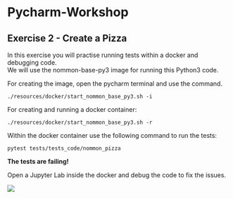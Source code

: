 # Pycharm-Workshop

## Exercise 2 - Create a Pizza

In this exercise you will practise running tests within a docker and debugging code.  
We will use the nommon-base-py3 image for running this Python3 code. 

For creating the image, open the pycharm terminal and use the command.

`./resources/docker/start_nommon_base_py3.sh -i`

For creating and running a docker container:

`./resources/docker/start_nommon_base_py3.sh -r`

Within the docker container use the following command to run the tests:

`pytest tests/tests_code/nommon_pizza`

**The tests are failing!**

Open a Jupyter Lab inside the docker and debug the code to fix the issues.


![](https://i0.wp.com/blog.cambro.com/wp-content/uploads/2021/10/PizzaQuiz.png?ssl=1)

